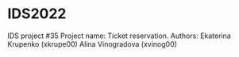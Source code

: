 # IDS2022
IDS project #35  Project name: Ticket reservation.  Authors:           Ekaterina Krupenko (xkrupe00)           Alina Vinogradova  (xvinog00)
